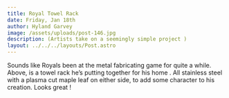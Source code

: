 ```yaml
---
title: Royal Towel Rack
date: Friday, Jan 18th
author: Hyland Garvey
image: /assets/uploads/post-146.jpg
description: (Artists take on a seemingly simple project )
layout: ../../../layouts/Post.astro
---
```


Sounds like Royals been at the metal fabricating game for quite a while. Above, is a towel rack he’s putting together for his home . All stainless steel with a plasma cut maple leaf on either side, to add some character to his creation. Looks great !
